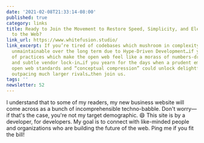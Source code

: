 ```yaml
---
date: '2021-02-08T21:33:14-08:00'
published: true
category: links
title: Ready to Join the Movement to Restore Speed, Simplicity, and Elegance
  to the Web?
link_url: https://www.whitefusion.studio/
link_excerpt: If you’re tired of codebases which mushroom in complexity until they’re
  unmaintainable over the long term due to Hype-Driven Development…if you’re weary
  of practices which make the open web feel like a morass of numbers-driven “experiences”
  and subtle vendor lock-in…if you yearn for the days when a prudent employment of
  open web standards and “conceptual compression” could unlock delightful experiences
  outpacing much larger rivals…then join us.
tags: ''
newsletter: 52
---
```


I understand that to some of my readers, my new business website will come across as a bunch of incomprehensible techno-babble. Don't worry—if that's the case, you're not my target demographic. 😄 This site is by a developer, for developers. My goal is to connect with like-minded people and organizations who are building the future of the web. Ping me if you fit the bill!
